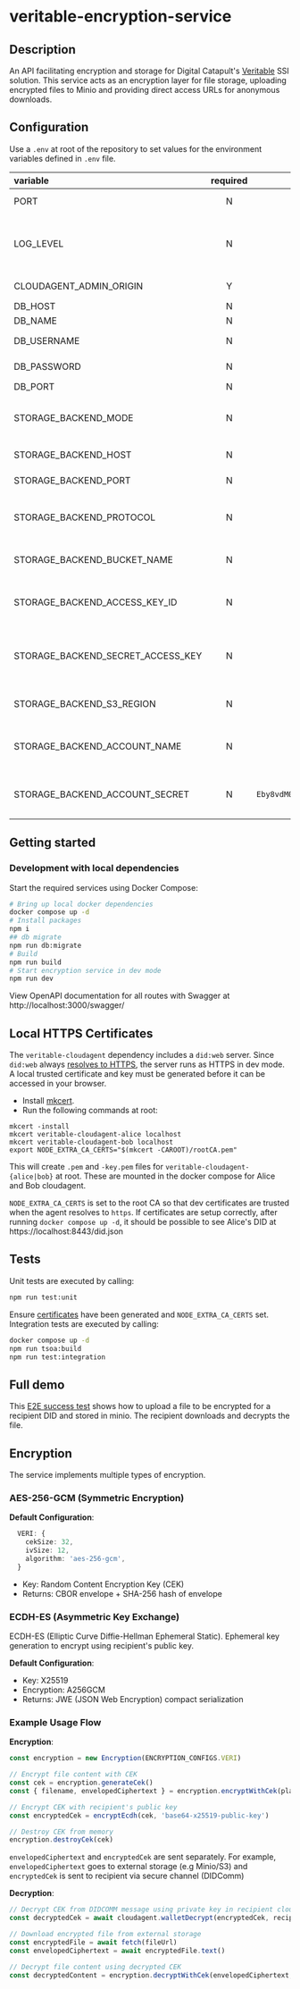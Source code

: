 # veritable-encryption-service

## Description

An API facilitating encryption and storage for Digital Catapult's [Veritable](https://github.com/digicatapult/veritable-documentation) SSI solution. This service acts as an encryption layer for file storage, uploading encrypted files to Minio and providing direct access URLs for anonymous downloads.

## Configuration

Use a `.env` at root of the repository to set values for the environment variables defined in `.env` file.

| variable                          | required |                                          default                                           | description                                                                          |
| :-------------------------------- | :------: | :----------------------------------------------------------------------------------------: | :----------------------------------------------------------------------------------- |
| PORT                              |    N     |                                           `3000`                                           | The port for the API to listen on                                                    |
| LOG_LEVEL                         |    N     |                                           `info`                                           | Logging level. Valid values are [`trace`, `debug`, `info`, `warn`, `error`, `fatal`] |
| CLOUDAGENT_ADMIN_ORIGIN           |    Y     |                                   http://localhost:3100                                    | veritable-cloudagent url                                                             |
| DB_HOST                           |    N     |                                        `localhost`                                         | Database host                                                                        |
| DB_NAME                           |    N     |                               `veritable-encryption-service`                               | Database name                                                                        |
| DB_USERNAME                       |    N     |                                         `postgres`                                         | Database username                                                                    |
| DB_PASSWORD                       |    N     |                                         `postgres`                                         | Database password                                                                    |
| DB_PORT                           |    N     |                                           `5432`                                           | Database port                                                                        |
| STORAGE_BACKEND_MODE              |    N     |                                          `MINIO`                                           | Storage backend type. Valid values are [`S3`, `AZURE`, `MINIO`]                      |
| STORAGE_BACKEND_HOST              |    N     |                                        `localhost`                                         | Storage backend host                                                                 |
| STORAGE_BACKEND_PORT              |    N     |                            `9000` (Minio/S3) or `10000` (Azure)                            | Storage backend port                                                                 |
| STORAGE_BACKEND_PROTOCOL          |    N     |                                           `http`                                           | Storage backend protocol (`http` or `https`)                                         |
| STORAGE_BACKEND_BUCKET_NAME       |    N     |                                           `test`                                           | Storage bucket/container name                                                        |
| STORAGE_BACKEND_ACCESS_KEY_ID     |    N     |                                          `minio`                                           | S3/Minio access key ID (required for S3/MINIO modes)                                 |
| STORAGE_BACKEND_SECRET_ACCESS_KEY |    N     |                                         `password`                                         | S3/Minio secret access key (required for S3/MINIO modes)                             |
| STORAGE_BACKEND_S3_REGION         |    N     |                                        `eu-west-2`                                         | S3 region (required for S3 mode)                                                     |
| STORAGE_BACKEND_ACCOUNT_NAME      |    N     |                                     `devstoreaccount1`                                     | Azure storage account name (required for AZURE mode)                                 |
| STORAGE_BACKEND_ACCOUNT_SECRET    |    N     | `Eby8vdM02xNOcqFlqUwJPLlmEtlCDXJ1OUzFT50uSRZ6IFsuFq2UVErCz4I6tq/K1SZFPTOtr/KBHBeksoGMGw==` | Azure storage account key (required for AZURE mode)                                  |

## Getting started

### Development with local dependencies

Start the required services using Docker Compose:

```sh
# Bring up local docker dependencies
docker compose up -d
# Install packages
npm i
## db migrate
npm run db:migrate
# Build
npm run build
# Start encryption service in dev mode
npm run dev
```

View OpenAPI documentation for all routes with Swagger at http://localhost:3000/swagger/

## Local HTTPS Certificates

The `veritable-cloudagent` dependency includes a `did:web` server. Since `did:web` always [resolves to HTTPS](https://w3c-ccg.github.io/did-method-web/#read-resolve/), the server runs as HTTPS in dev mode. A local trusted certificate and key must be generated before it can be accessed in your browser.

- Install [mkcert](https://github.com/FiloSottile/mkcert#installation).
- Run the following commands at root:

```
mkcert -install
mkcert veritable-cloudagent-alice localhost
mkcert veritable-cloudagent-bob localhost
export NODE_EXTRA_CA_CERTS="$(mkcert -CAROOT)/rootCA.pem"
```

This will create `.pem` and `-key.pem` files for `veritable-cloudagent-{alice|bob}` at root. These are mounted in the docker compose for Alice and Bob cloudagent.

`NODE_EXTRA_CA_CERTS` is set to the root CA so that dev certificates are trusted when the agent resolves to `https`. If certificates are setup correctly, after running `docker compose up -d`, it should be possible to see Alice's DID at https://localhost:8443/did.json

## Tests

Unit tests are executed by calling:

```sh
npm run test:unit
```

Ensure [certificates](#local-https-certificates) have been generated and `NODE_EXTRA_CA_CERTS` set. Integration tests are executed by calling:

```sh
docker compose up -d
npm run tsoa:build
npm run test:integration
```

## Full demo

This [E2E success test](test/integration/fileUpload.test.ts) shows how to upload a file to be encrypted for a recipient DID and stored in minio. The recipient downloads and decrypts the file.

## Encryption

The service implements multiple types of encryption.

### AES-256-GCM (Symmetric Encryption)

**Default Configuration**:

```typescript
  VERI: {
    cekSize: 32,
    ivSize: 12,
    algorithm: 'aes-256-gcm',
  }
```

- Key: Random Content Encryption Key (CEK)
- Returns: CBOR envelope + SHA-256 hash of envelope

### ECDH-ES (Asymmetric Key Exchange)

ECDH-ES (Elliptic Curve Diffie-Hellman Ephemeral Static). Ephemeral key generation to encrypt using recipient's public key.

**Default Configuration**:

- Key: X25519
- Encryption: A256GCM
- Returns: JWE (JSON Web Encryption) compact serialization

### Example Usage Flow

**Encryption**:

```typescript
const encryption = new Encryption(ENCRYPTION_CONFIGS.VERI)

// Encrypt file content with CEK
const cek = encryption.generateCek()
const { filename, envelopedCiphertext } = encryption.encryptWithCek(plaintextBuffer, cek)

// Encrypt CEK with recipient's public key
const encryptedCek = encryptEcdh(cek, 'base64-x25519-public-key')

// Destroy CEK from memory
encryption.destroyCek(cek)
```

`envelopedCiphertext` and `encryptedCek` are sent separately. For example, `envelopedCiphertext` goes to external storage (e.g Minio/S3) and `encryptedCek` is sent to recipient via secure channel (DIDComm)

**Decryption**:

```typescript
// Decrypt CEK from DIDCOMM message using private key in recipient cloudagent wallet
const decryptedCek = await cloudagent.walletDecrypt(encryptedCek, recipientPublicKey)

// Download encrypted file from external storage
const encryptedFile = await fetch(fileUrl)
const envelopedCiphertext = await encryptedFile.text()

// Decrypt file content using decrypted CEK
const decryptedContent = encryption.decryptWithCek(envelopedCiphertext, decryptedCek)
```
